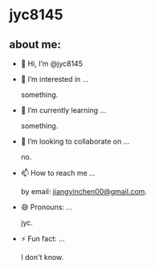 # jyc8145
## about me:
- 👋 Hi, I’m @jyc8145
- 👀 I’m interested in ...
  
  something.
- 🌱 I’m currently learning ...
  
  something.
- 💞️ I’m looking to collaborate on ...
  
  no.
- 📫 How to reach me ...
  
  by email: jiangyinchen00@gmail.com.
- 😄 Pronouns: ...
  
  jyc.
- ⚡ Fun fact: ...
  
  I don't know.

<!---
jyc8145/jyc8145 is a ✨ special ✨ repository because its `README.md` (this file) appears on your GitHub profile.
You can click the Preview link to take a look at your changes.
--->
